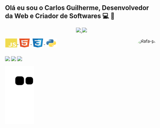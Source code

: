 ## Olá eu sou o Carlos Guilherme, Desenvolvedor da Web e Criador de Softwares 💻 🤪

<div align="center">
  <a href="https://github.com/carlosGuilherme444">
  <img height="180em" src="https://github-readme-stats.vercel.app/api?username=carlosGuilherme444&show_icons=true&theme=dracula&include_all_commits=true&count_private=true"/>
  <img height="180em" src="https://github-readme-stats.vercel.app/api/top-langs/?username=carlosGuilherme444&layout=compact&langs_count=7&theme=dracula"/>
</div>
  <div style="display: inline_block"><br>
  <img align="center" alt="cgui-Js" height="30" width="40" src="https://raw.githubusercontent.com/devicons/devicon/master/icons/javascript/javascript-plain.svg">
  <img align="center" alt="cgui-HTML" height="30" width="40" src="https://raw.githubusercontent.com/devicons/devicon/master/icons/html5/html5-original.svg">
  <img align="center" alt="cgui-CSS" height="30" width="40" src="https://raw.githubusercontent.com/devicons/devicon/master/icons/css3/css3-original.svg">
  <img align="center" alt="cgui-Python" height="30" width="40" src="https://raw.githubusercontent.com/devicons/devicon/master/icons/python/python-original.svg">
  <img align="right" alt="Rafa-pic" height="150" style="border-radius:50px;" src="https://media.discordapp.net/attachments/872833765817335820/949053133445820477/1646342277464.jpg">
</div>
  
  ##

<div> 
  <a href="https://www.youtube.com/channel/UCUqPNvKMZ0ZFVJlE9B__8yg" target="_blank"><img src="https://img.shields.io/badge/YouTube-FF0000?style=for-the-badge&logo=youtube&logoColor=white" target="_blank"></a>
  <a href="https://instagram.com/carlosguilhermest0" target="_blank"><img src="https://img.shields.io/badge/-Instagram-%23E4405F?style=for-the-badge&logo=instagram&logoColor=white" target="_blank"></a>
  <a href = "mailto:csolfodemello@gmail.com"><img src="https://img.shields.io/badge/-Gmail-%23333?style=for-the-badge&logo=gmail&logoColor=white" target="_blank"></a>
 
  ![Snake animation](https://github.com/rafaballerini/rafaballerini/blob/output/github-contribution-grid-snake.svg)
 
</div>
